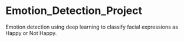 # Emotion_Detection_Project
Emotion detection using deep learning to classify facial expressions as Happy or Not Happy.
